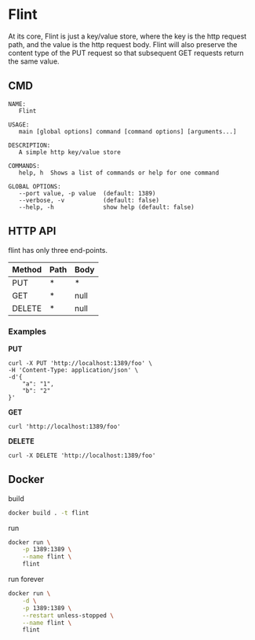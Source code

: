 # Flint

At its core, Flint is just a key/value store, where the key is the http request path, and the value is the http request body. Flint will also preserve the content type of the PUT request so that subsequent GET requests return the same value. 


## CMD
```
NAME:
   Flint

USAGE:
   main [global options] command [command options] [arguments...]

DESCRIPTION:
   A simple http key/value store

COMMANDS:
   help, h  Shows a list of commands or help for one command

GLOBAL OPTIONS:
   --port value, -p value  (default: 1389)
   --verbose, -v           (default: false)
   --help, -h              show help (default: false)
```


## HTTP API

flint has only three end-points.

| Method | Path | Body |
| ------ | ---- | ---- |
| PUT    | *    | *    |
| GET    | *    | null |
| DELETE | *    | null |


### Examples

**PUT**

```
curl -X PUT 'http://localhost:1389/foo' \
-H 'Content-Type: application/json' \
-d'{
    "a": "1",
    "b": "2"
}'
```

**GET**

```
curl 'http://localhost:1389/foo'
```

**DELETE**

```
curl -X DELETE 'http://localhost:1389/foo'
```


## Docker

build

```bash
docker build . -t flint
```

run 

```bash
docker run \
    -p 1389:1389 \
    --name flint \
    flint
```


run forever
```bash
docker run \
    -d \
    -p 1389:1389 \
    --restart unless-stopped \
    --name flint \
    flint
```